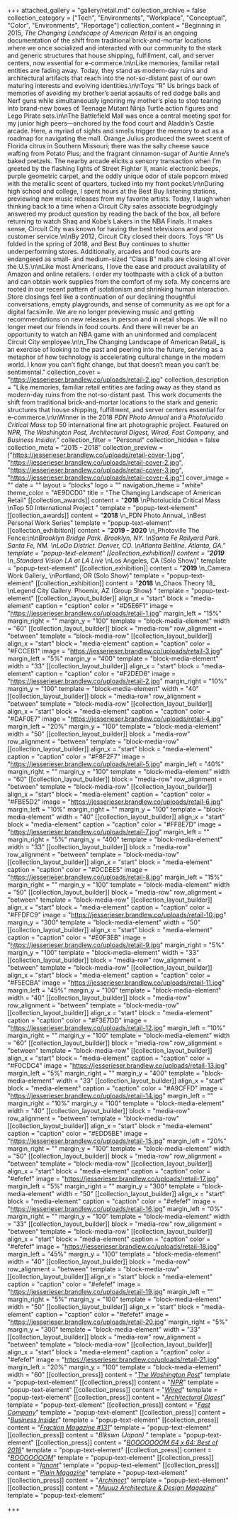 +++
attached_gallery = "gallery/retail.md"
collection_archive = false
collection_category = ["Tech", "Environments", "Workplace", "Conceptual", "Color", "Environments", "Reportage"]
collection_content = "Beginning in 2015, _The Changing Landscape of American Retail_ is an ongoing documentation of the shift from traditional brick-and-mortar locations where we once socialized and interacted with our community to the stark and generic structures that house shipping, fulfillment, call, and server centers, now essential for e-commerce.\n\nLike memories, familiar retail entities are fading away. Today, they stand as modern-day ruins and architectural artifacts that reach into the not-so-distant past of our own maturing interests and evolving identities.\n\nToys “R” Us brings back of memories of avoiding my brother’s aerial assaults of red dodge balls and Nerf guns while simultaneously ignoring my mother’s plea to stop tearing into brand-new boxes of Teenage Mutant Ninja Turtle action figures and Lego Pirate sets.\n\nThe Battlefield Mall was once a central meeting spot for my junior high peers—anchored by the food court and Aladdin’s Castle arcade. Here, a myriad of sights and smells trigger the memory to act as a roadmap for navigating the mall. Orange Julius produced the sweet scent of Florida citrus in Southern Missouri; there was the salty cheese sauce wafting from Potato Plus; and the fragrant cinnamon-sugar of Auntie Anne’s baked pretzels. The nearby arcade elicits a sensory transaction when I’m greeted by the flashing lights of Street Fighter II, manic electronic beeps, purple geometric carpet, and the oddly unique odor of stale popcorn mixed with the metallic scent of quarters, tucked into my front pocket.\n\nDuring high school and college, I spent hours at the Best Buy listening stations, previewing new music releases from my favorite artists. Today, I laugh when thinking back to a time when a Circuit City sales associate begrudgingly answered my product question by reading the back of the box, all before returning to watch Shaq and Kobe’s Lakers in the NBA Finals. It makes sense, Circuit City was known for having the best televisions and poor customer service.\n\nBy 2012, Circuit City closed their doors. Toys “R” Us folded in the spring of 2018, and Best Buy continues to shutter underperforming stores. Additionally, arcades and food courts are endangered as small- and medium-sized “Class B” malls are closing all over the U.S.\n\nLike most Americans, I love the ease and product availability of Amazon and online retailers. I order my toothpaste with a click of a button and can obtain work supplies from the comfort of my sofa. My concerns are rooted in our recent pattern of isolationism and shrinking human interaction. Store closings feel like a continuation of our declining thoughtful conversations, empty playgrounds, and sense of community as we opt for a digital facsimile. We are no longer previewing music and getting recommendations on new releases in person and in retail shops. We will no longer meet our friends in food courts. And there will never be an opportunity to watch an NBA game with an uninformed and complacent Circuit City employee.\n\n_The Changing Landscape of American Retail_ is an exercise of looking to the past and peering into the future, serving as a metaphor of how technology is accelerating cultural change in the modern world. I know you can’t fight change, but that doesn’t mean you can’t be sentimental."
collection_cover = "https://jesserieser.brandlew.co/uploads/retail-2.jpg"
collection_description = "Like memories, familiar retail entities are fading away as they stand as modern-day ruins from the not-so-distant past. This work documents the shift from traditional brick-and-mortar locations to the stark and generic structures that house shipping, fulfillment, and server centers essential for e-commerce.\n\nWinner in the 2018 _PDN Photo Annual_ and a _Photolucida_ _Critical Mass_ top 50 international fine art photographic project. Featured on _NPR, The Washington Post, Architectural Digest, Wired, Fast Company,_ and _Business Insider._"
collection_filter = "Personal"
collection_hidden = false
collection_meta = "2015 - 2018"
collection_preview = ["https://jesserieser.brandlew.co/uploads/retail-cover-1.jpg", "https://jesserieser.brandlew.co/uploads/retail-cover-2.jpg", "https://jesserieser.brandlew.co/uploads/retail-cover-3.jpg", "https://jesserieser.brandlew.co/uploads/retail-cover-4.jpg"]
cover_image = ""
date = ""
layout = "blocks"
logo = ""
navigation_theme = "white"
theme_color = "#E9DCD0"
title = "The Changing Landscape of American Retail"
[[collection_awards]]
content = "**2018**  \nPhotolucida Critical Mass  \nTop 50 International Project "
template = "popup-text-element"
[[collection_awards]]
content = "**2018**  \n_PDN Photo Annual_   \nBest Personal Work Series"
template = "popup-text-element"
[[collection_exhibition]]
content = "**2019 - 2020**  \n_Photoville The Fence:_\n\nBrooklyn Bridge Park. Brooklyn, NY.  \nSanta Fe Railyard Park. Santa Fe, NM.  \nLoDo District. Denver, CO.  \nAtlanta Beltline. Atlanta, GA."
template = "popup-text-element"
[[collection_exhibition]]
content = "**2019**  \n_Standard Vision LA at LA Live_  \nLos Angeles, CA (Solo Show)"
template = "popup-text-element"
[[collection_exhibition]]
content = "**2019**  \n_Camera Work Gallery_  \nPortland, OR (Solo Show)"
template = "popup-text-element"
[[collection_exhibition]]
content = "**2018**  \n_Chaos Theory 18_  \nLegend City Gallery. Phoenix, AZ (Group Show) "
template = "popup-text-element"
[[collection_layout_builder]]
align_x = "start"
block = "media-element"
caption = "caption"
color = "#D5E6F1"
image = "https://jesserieser.brandlew.co/uploads/retail-1.jpg"
margin_left = "15%"
margin_right = ""
margin_y = "100"
template = "block-media-element"
width = "60"
[[collection_layout_builder]]
block = "media-row"
row_alignment = "between"
template = "block-media-row"
[[collection_layout_builder]]
align_x = "start"
block = "media-element"
caption = "caption"
color = "#FCCEB1"
image = "https://jesserieser.brandlew.co/uploads/retail-3.jpg"
margin_left = "5%"
margin_y = "400"
template = "block-media-element"
width = "33"
[[collection_layout_builder]]
align_x = "start"
block = "media-element"
caption = "caption"
color = "#F2DED6"
image = "https://jesserieser.brandlew.co/uploads/retail-2.jpg"
margin_right = "10%"
margin_y = "100"
template = "block-media-element"
width = "40"
[[collection_layout_builder]]
block = "media-row"
row_alignment = "between"
template = "block-media-row"
[[collection_layout_builder]]
align_x = "start"
block = "media-element"
caption = "caption"
color = "#DAF0E7"
image = "https://jesserieser.brandlew.co/uploads/retail-4.jpg"
margin_left = "20%"
margin_y = "100"
template = "block-media-element"
width = "50"
[[collection_layout_builder]]
block = "media-row"
row_alignment = "between"
template = "block-media-row"
[[collection_layout_builder]]
align_x = "start"
block = "media-element"
caption = "caption"
color = "#F8F2F7"
image = "https://jesserieser.brandlew.co/uploads/retail-5.jpg"
margin_left = "40%"
margin_right = ""
margin_y = "100"
template = "block-media-element"
width = "60"
[[collection_layout_builder]]
block = "media-row"
row_alignment = "between"
template = "block-media-row"
[[collection_layout_builder]]
align_x = "start"
block = "media-element"
caption = "caption"
color = "#FBE5D2"
image = "https://jesserieser.brandlew.co/uploads/retail-6.jpg"
margin_left = "10%"
margin_right = ""
margin_y = "100"
template = "block-media-element"
width = "40"
[[collection_layout_builder]]
align_x = "start"
block = "media-element"
caption = "caption"
color = "#FF8E7D"
image = "https://jesserieser.brandlew.co/uploads/retail-7.jpg"
margin_left = ""
margin_right = "5%"
margin_y = "400"
template = "block-media-element"
width = "33"
[[collection_layout_builder]]
block = "media-row"
row_alignment = "between"
template = "block-media-row"
[[collection_layout_builder]]
align_x = "start"
block = "media-element"
caption = "caption"
color = "#DCDEE5"
image = "https://jesserieser.brandlew.co/uploads/retail-8.jpg"
margin_left = "15%"
margin_right = ""
margin_y = "100"
template = "block-media-element"
width = "50"
[[collection_layout_builder]]
block = "media-row"
row_alignment = "between"
template = "block-media-row"
[[collection_layout_builder]]
align_x = "start"
block = "media-element"
caption = "caption"
color = "#FFDFC9"
image = "https://jesserieser.brandlew.co/uploads/retail-10.jpg"
margin_y = "300"
template = "block-media-element"
width = "50"
[[collection_layout_builder]]
align_x = "start"
block = "media-element"
caption = "caption"
color = "#E0F3EB"
image = "https://jesserieser.brandlew.co/uploads/retail-9.jpg"
margin_right = "5%"
margin_y = "100"
template = "block-media-element"
width = "33"
[[collection_layout_builder]]
block = "media-row"
row_alignment = "between"
template = "block-media-row"
[[collection_layout_builder]]
align_x = "start"
block = "media-element"
caption = "caption"
color = "#F5ECBA"
image = "https://jesserieser.brandlew.co/uploads/retail-11.jpg"
margin_left = "45%"
margin_y = "100"
template = "block-media-element"
width = "40"
[[collection_layout_builder]]
block = "media-row"
row_alignment = "between"
template = "block-media-row"
[[collection_layout_builder]]
align_x = "start"
block = "media-element"
caption = "caption"
color = "#F3E7DD"
image = "https://jesserieser.brandlew.co/uploads/retail-12.jpg"
margin_left = "10%"
margin_right = ""
margin_y = "100"
template = "block-media-element"
width = "60"
[[collection_layout_builder]]
block = "media-row"
row_alignment = "between"
template = "block-media-row"
[[collection_layout_builder]]
align_x = "start"
block = "media-element"
caption = "caption"
color = "#F0CDC4"
image = "https://jesserieser.brandlew.co/uploads/retail-13.jpg"
margin_left = "5%"
margin_right = ""
margin_y = "400"
template = "block-media-element"
width = "33"
[[collection_layout_builder]]
align_x = "start"
block = "media-element"
caption = "caption"
color = "#A9CFFD"
image = "https://jesserieser.brandlew.co/uploads/retail-14.jpg"
margin_left = ""
margin_right = "10%"
margin_y = "100"
template = "block-media-element"
width = "40"
[[collection_layout_builder]]
block = "media-row"
row_alignment = "between"
template = "block-media-row"
[[collection_layout_builder]]
align_x = "start"
block = "media-element"
caption = "caption"
color = "#EDD5BE"
image = "https://jesserieser.brandlew.co/uploads/retail-15.jpg"
margin_left = "20%"
margin_right = ""
margin_y = "100"
template = "block-media-element"
width = "50"
[[collection_layout_builder]]
block = "media-row"
row_alignment = "between"
template = "block-media-row"
[[collection_layout_builder]]
align_x = "start"
block = "media-element"
caption = "caption"
color = "#efefef"
image = "https://jesserieser.brandlew.co/uploads/retail-17.jpg"
margin_left = "5%"
margin_right = ""
margin_y = "300"
template = "block-media-element"
width = "50"
[[collection_layout_builder]]
align_x = "start"
block = "media-element"
caption = "caption"
color = "#efefef"
image = "https://jesserieser.brandlew.co/uploads/retail-16.jpg"
margin_left = "0%"
margin_right = ""
margin_y = "100"
template = "block-media-element"
width = "33"
[[collection_layout_builder]]
block = "media-row"
row_alignment = "between"
template = "block-media-row"
[[collection_layout_builder]]
align_x = "start"
block = "media-element"
caption = "caption"
color = "#efefef"
image = "https://jesserieser.brandlew.co/uploads/retail-18.jpg"
margin_left = "45%"
margin_y = "100"
template = "block-media-element"
width = "40"
[[collection_layout_builder]]
block = "media-row"
row_alignment = "between"
template = "block-media-row"
[[collection_layout_builder]]
align_x = "start"
block = "media-element"
caption = "caption"
color = "#efefef"
image = "https://jesserieser.brandlew.co/uploads/retail-19.jpg"
margin_left = ""
margin_right = "5%"
margin_y = "100"
template = "block-media-element"
width = "50"
[[collection_layout_builder]]
align_x = "start"
block = "media-element"
caption = "caption"
color = "#efefef"
image = "https://jesserieser.brandlew.co/uploads/retail-20.jpg"
margin_right = "5%"
margin_y = "300"
template = "block-media-element"
width = "33"
[[collection_layout_builder]]
block = "media-row"
row_alignment = "between"
template = "block-media-row"
[[collection_layout_builder]]
align_x = "start"
block = "media-element"
caption = "caption"
color = "#efefef"
image = "https://jesserieser.brandlew.co/uploads/retail-21.jpg"
margin_left = "20%"
margin_y = "100"
template = "block-media-element"
width = "60"
[[collection_press]]
content = "[_The Washington Post_](https://www.washingtonpost.com/photography/2019/11/22/photographing-retail-apocalypse/?utm_campaign=later-linkinbio-jesserieser&utm_content=later-4242812&utm_medium=social&utm_source=instagram)"
template = "popup-text-element"
[[collection_press]]
content = "[_NPR_](https://kjzz.org/content/708344/changing-face-retail-through-camera-lens)"
template = "popup-text-element"
[[collection_press]]
content = "[_Wired_](https://www.wired.com/story/photo-gallery-retail-apocalypse/)"
template = "popup-text-element"
[[collection_press]]
content = "[_Architectural Digest_](https://www.architecturaldigest.com/story/jesse-rieser-retail-apocalypse)"
template = "popup-text-element"
[[collection_press]]
content = "[_Fast Company_](https://www.fastcompany.com/90230234/the-retail-apocalypse-in-pictures)"
template = "popup-text-element"
[[collection_press]]
content = "[_Business Insider_](https://www.businessinsider.com/retail-apocalypse-american-landscape-jesse-rieser-photos-2018-12)"
template = "popup-text-element"
[[collection_press]]
content = "[_Fraction Magazine #131_](http://www.fractionmagazine.com/jesse-rieser)"
template = "popup-text-element"
[[collection_press]]
content = "_Blkswn (Japan)_ "
template = "popup-text-element"
[[collection_press]]
content = "[_BOOOOOOOM 64 x 64: Best of 2018_](https://www.booooooom.com/2018/12/31/fav-photos-found-in-2018-64-photos-by-64-photographers/)"
template = "popup-text-element"
[[collection_press]]
content = "[_BOOOOOOOM_](https://www.booooooom.com/2018/09/20/photographer-spotlight-jesse-rieser/)"
template = "popup-text-element"
[[collection_press]]
content = "[_Ignant_](https://www.ignant.com/2018/08/28/the-retail-apocalypse-by-jesse-rieser/)"
template = "popup-text-element"
[[collection_press]]
content = "[_Plain Magazine_](https://plainmagazine.com/jesse-rieser-changing-american-retail/)"
template = "popup-text-element"
[[collection_press]]
content = "[_Archinect_](https://archinect.com/features/article/150117527/in-focus-jesse-rieser-and-his-2d-facsimile-to-architecture)"
template = "popup-text-element"
[[collection_press]]
content = "[_Muuuz Architecture & Design Magazine_](https://www.muuuz.com/magazine/rubriques/arts/49392-jesse-rieser-the-changing-landscape-of-american-retail.html)"
template = "popup-text-element"

+++

